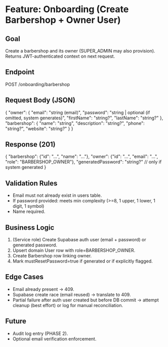 # Feature: Onboarding (Create Barbershop + Owner User)

## Goal

Create a barbershop and its owner (SUPER_ADMIN may also provision). Returns JWT-authenticated context on next request.

## Endpoint

POST /onboarding/barbershop

## Request Body (JSON)

{
"owner": {
"email": "string (email)",
"password": "string | optional (if omitted, system generates)",
"firstName": "string?",
"lastName": "string?"
},
"barbershop": {
"name": "string",
"description": "string?",
"phone": "string?",
"website": "string?"
}
}

## Response (201)

{
"barbershop": {"id": "...", "name": "..."},
"owner": {"id": "...", "email": "...", "role": "BARBERSHOP_OWNER"},
"generatedPassword": "string?" // only if system generated
}

## Validation Rules

- Email must not already exist in users table.
- If password provided: meets min complexity (>=8, 1 upper, 1 lower, 1 digit, 1 symbol)
- Name required.

## Business Logic

1. (Service role) Create Supabase auth user (email + password) or generated password.
2. Upsert domain User row with role=BARBERSHOP_OWNER.
3. Create Barbershop row linking owner.
4. Mark mustResetPassword=true if generated or if explicitly flagged.

## Edge Cases

- Email already present → 409.
- Supabase create race (email reused) → translate to 409.
- Partial failure after auth user created but before DB commit → attempt cleanup (best effort) or log for manual reconciliation.

## Future

- Audit log entry (PHASE 2).
- Optional email verification enforcement.
